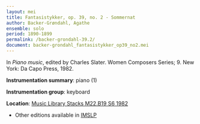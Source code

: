 ```yaml
---
layout: mei
title: Fantasistykker, op. 39, no. 2 - Sommernat
author: Backer-Grøndahl, Agathe
ensemble: solo
period: 1890-1899
permalink: /backer-grondahl-39.2/
document: backer-grondahl_fantasistykker_op39_no2.mei 
---
```


In *Piano music*, edited by Charles Slater. Women Composers Series; 9. New York: Da Capo Press, 1982.

**Instrumentation summary**: piano (1)

**Instrumentation group**: keyboard

**Location**: <a href="https://tufts-primo.hosted.exlibrisgroup.com/permalink/f/14dinuo/01TUN_ALMA2185674780003851" target="_blank">Music Library Stacks M22.B19 S6 1982</a>

- Other editions available in <a href="https://imslp.org/wiki/10_Fantasistykker%2C_Op.39_(Backer-Gr%C3%B8ndahl%2C_Agathe)" target="_blank">IMSLP</a>
